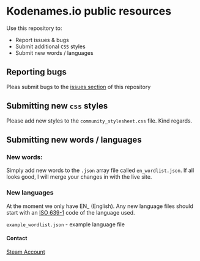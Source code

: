 # Kodenames.io public resources

Use this repository to:

- Report issues & bugs
- Submit additional `CSS` styles
- Submit new words / languages


## Reporting bugs

Pleas submit bugs to the [issues section](https://github.com/Committing/kodenames.io_public/issues) of this repository

## Submitting new `css` styles

Please add new styles to the `community_stylesheet.css` file. Kind regards.

## Submitting new words / languages

### New words:

Simply add new words to the `.json` array file called `en_wordlist.json`. If all looks good, I will merge your changes in with the live site.

### New languages

At the moment we only have EN_ (English). Any new language files should start with an [ISO 639-1](https://en.wikipedia.org/wiki/ISO_639-1) code of the language used.

`example_wordlist.json` - example language file

#### Contact

[Steam Account](https://steamcommunity.com/id/tirone)